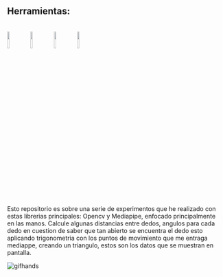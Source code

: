<h2>Herramientas:</h2> <br>
 <img src="https://github.com/user-attachments/assets/12e3aa8a-4d5c-4f32-8e27-1e3cd02edf1d" width="10%"/>
 <img src="https://github.com/user-attachments/assets/3a93cbae-1963-4aab-aac4-0d7c8e9cf310" width="10%" /> 
 <img src="https://github.com/user-attachments/assets/adccb22d-1163-4c1a-9ae2-0b6174a4df08" width="10%"/>
 <img src="https://github.com/user-attachments/assets/1e43db4e-6ee7-42f6-9686-458d7713820a" width="10%" />


Esto repositorio es sobre una serie de experimentos que he realizado con estas librerias principales: Opencv y Mediapipe, enfocado principalmente en las manos.
Calcule algunas distancias entre dedos, angulos para cada dedo en cuestion de saber que tan abierto se encuentra el dedo esto aplicando trigonometria con los puntos 
de movimiento que me entraga mediappe, creando un triangulo, estos son los datos que se muestran en pantalla.

![gifhands](https://github.com/user-attachments/assets/026bd074-a1bf-4fde-8dbe-4a710bbcecd9)
